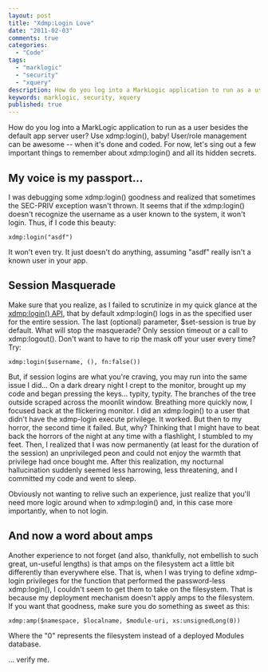 ```yaml
---
layout: post
title: "Xdmp:Login Love"
date: "2011-02-03"
comments: true
categories:
  - "Code"
tags:
  - "marklogic"
  - "security"
  - "xquery"
description: How do you log into a MarkLogic application to run as a user besides the default app server user?  Use xdmp:login(), baby!  User/role management can be awes
keywords: marklogic, security, xquery
published: true
---
```


How do you log into a MarkLogic application to run as a user besides the default app server user?  Use xdmp:login(), baby!  User/role management can be awesome -- when it's done and coded.  For now, let's sing out a few important things to remember about xdmp:login() and all its hidden secrets.

<!--more-->

My voice is my passport...
--------------------------

I was debugging some xdmp:login() goodness and realized that sometimes the SEC-PRIV exception wasn't thrown.  It seems that if the xdmp:login() doesn't recognize the username as a user known to the system, it won't login.  Thus, if I code this beauty:

```
xdmp:login("asdf")

```
It won't even try.  It just doesn't do anything, assuming "asdf" really isn't a known user in your app.

Session Masquerade
------------------

Make sure that you realize, as I failed to scrutinize in my quick glance at the [xdmp:login() API](http://developer.marklogic.com/pubs/4.2/apidocs/AppServerBuiltins.html#xdmp:login), that by default xdmp:login() logs in as the specified user for the entire session.  The last (optional) parameter, $set-session is true by default.  What will stop the masquerade?  Only session timeout or a call to xdmp:logout().  Don't want to have to rip the mask off your user every time?  Try:

```
xdmp:login($username, (), fn:false())
```

But, if session logins are what you're craving, you may run into the same issue I did... On a dark dreary night I crept to the monitor, brought up my code and began pressing the keys... typity, typity.  The branches of the tree outside scraped across the moonlit window.  Breathing more quickly now, I focused back at the flickering monitor.  I did an xdmp:login() to a user that didn't have the xdmp-login execute privilege.  It worked.  But then to my horror, the second time it failed.  But, why?  Thinking that I might have to beat back the horrors of the night at any time with a flashlight, I stumbled to my feet.  Then, I realized that I was now permanently (at least for the duration of the session) an unprivileged peon and could not enjoy the warmth that privilege had once bought me.  After this realization, my nocturnal hallucination suddenly seemed less harrowing, less threatening, and I committed my code and went to sleep.

Obviously not wanting to relive such an experience, just realize that you'll need more logic around when to xdmp:login() and, in this case more importantly, when to not login.

And now a word about amps
-------------------------

Another experience to not forget (and also, thankfully, not embellish to such great, un-useful lengths) is that amps on the filesystem act a little bit differently than everywhere else.  That is, when I was trying to define xdmp-login privileges for the function that performed the password-less xdmp:login(), I couldn't seem to get them to take on the filesystem.  That is because my deployment mechanism doesn't apply amps to the filesystem.  If you want that goodness, make sure you do something as sweet as this:

```
xdmp:amp($namespace, $localname, $module-uri, xs:unsignedLong(0))
```

Where the "0" represents the filesystem instead of a deployed Modules database.

... verify me.

  
